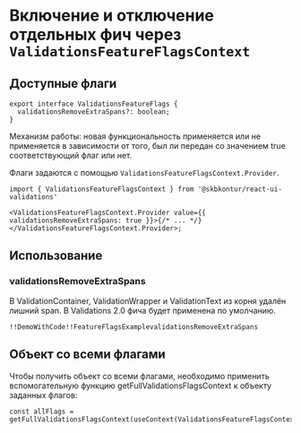 # Включение и отключение отдельных фич через `ValidationsFeatureFlagsContext`

## Доступные флаги

    export interface ValidationsFeatureFlags {
      validationsRemoveExtraSpans?: boolean;
    }

Механизм работы: новая функциональность применяется или не применяется в зависимости от того, был ли передан со значением true соответствующий флаг или нет.

Флаги задаются с помощью `ValidationsFeatureFlagsContext.Provider`.

    import { ValidationsFeatureFlagsContext } from '@skbkontur/react-ui-validations'

    <ValidationsFeatureFlagsContext.Provider value={{ validationsRemoveExtraSpans: true }}>{/* ... */}</ValidationsFeatureFlagsContext.Provider>;

## Использование

### validationsRemoveExtraSpans

В ValidationContainer, ValidationWrapper и ValidationText из корня удалён лишний span.
В Validations 2.0 фича будет применена по умолчанию.

    !!DemoWithCode!!FeatureFlagsExamplevalidationsRemoveExtraSpans

## Объект со всеми флагами

Чтобы получить объект со всеми флагами, необходимо применить вспомогательную функцию getFullValidationsFlagsContext к объекту заданных флагов:

    const allFlags = getFullValidationsFlagsContext(useContext(ValidationsFeatureFlagsContext));
